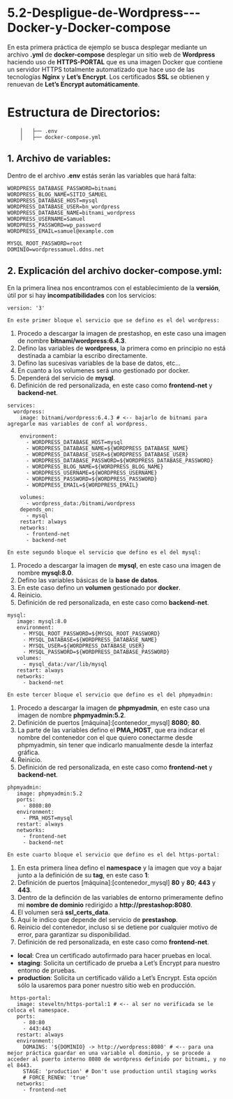# 5.2-Despligue-de-Wordpress---Docker-y-Docker-compose

En esta primera práctica de ejemplo se busca desplegar mediante un archivo **.yml** de **docker-compose** desplegar un sitio web de **Wordpress** haciendo uso de **HTTPS-PORTAL** que es una imagen Docker que contiene un servidor HTTPS totalmente automatizado que hace uso de las tecnologías **Nginx** y **Let’s Encrypt**. Los certificados **SSL** se obtienen y renuevan de **Let’s Encrypt automáticamente**.

 # Estructura de Directorios:
 
```
    │   ├── .env
    │   ├── docker-compose.yml

```
## 1. Archivo de variables:

 Dentro de el archivo **.env** estás serán las variables que hará falta:
```
WORDPRESS_DATABASE_PASSWORD=bitnami 
WORDPRESS_BLOG_NAME=SITIO_SAMUEL
WORDPRESS_DATABASE_HOST=mysql
WORDPRESS_DATABASE_USER=bn_wordpress
WORDPRESS_DATABASE_NAME=bitnami_wordpress
WORDPRESS_USERNAME=Samuel
WORDPRESS_PASSWORD=wp_password
WORDPRESS_EMAIL=samuel@example.com

MYSQL_ROOT_PASSWORD=root
DOMINIO=wordpressamuel.ddns.net
```
## 2. Explicación del archivo docker-compose.yml:

En la primera línea nos encontramos con el establecimiento de la **versión**, útil por si hay **incompatibilidades** con los servicios:

```
version: '3'
```
`En este primer bloque el servicio que se defino es el del wordpress:`

1. Procedo a descargar la imagen de prestashop, en este caso una imagen de nombre **bitnami/wordpress:6.4.3**.
2. Defino las variables de **wordpress**, la primera como en principio no está destinada a cambiar la escribo directamente.
3. Defino las sucesivas variables de la base de datos, etc...
4. En cuanto a los volumenes será uno gestionado por docker.
5. Dependerá del servicio de **mysql**.
6. Definición de red personalizada, en este caso como **frontend-net** y **backend-net**.
```
services:
  wordpress:
    image: bitnami/wordpress:6.4.3 # <-- bajarlo de bitnami para agregarle mas variables de conf al wordpress. 
    
    environment: 
      - WORDPRESS_DATABASE_HOST=mysql
      - WORDPRESS_DATABASE_NAME=${WORDPRESS_DATABASE_NAME}
      - WORDPRESS_DATABASE_USER=${WORDPRESS_DATABASE_USER}
      - WORDPRESS_DATABASE_PASSWORD=${WORDPRESS_DATABASE_PASSWORD}
      - WORDPRESS_BLOG_NAME=${WORDPRESS_BLOG_NAME}
      - WORDPRESS_USERNAME=${WORDPRESS_USERNAME}
      - WORDPRESS_PASSWORD=${WORDPRESS_PASSWORD}
      - WORDPRESS_EMAIL=${WORDPRESS_EMAIL}

    volumes: 
      - wordpress_data:/bitnami/wordpress
    depends_on:
      - mysql
    restart: always
    networks:
      - frontend-net
      - backend-net
```

`En este segundo bloque el servicio que defino es el del mysql:`

1. Procedo a descargar la imagen de **mysql**, en este caso una imagen de nombre **mysql:8.0**.
2. Defino las variables básicas de la **base de datos**.
3. En este caso defino un **volumen** gestionado por **docker**.
4. Reinicio.
5. Definición de red personalizada, en este caso como **backend-net**.

 ```
 mysql:
    image: mysql:8.0
    environment:
      - MYSQL_ROOT_PASSWORD=${MYSQL_ROOT_PASSWORD}
      - MYSQL_DATABASE=${WORDPRESS_DATABASE_NAME}
      - MYSQL_USER=${WORDPRESS_DATABASE_USER}
      - MYSQL_PASSWORD=${WORDPRESS_DATABASE_PASSWORD}
    volumes:
      - mysql_data:/var/lib/mysql
    restart: always
    networks:
      - backend-net
```
`En este tercer bloque el servicio que defino es el del phpmyadmin:`

1. Procedo a descargar la imagen de **phpmyadmin**, en este caso una imagen de nombre **phpmyadmin:5.2**.
2. Definición de puertos [máquina]:[contenedor_mysql] **8080**; **80**.
3. La parte de las variables defino el **PMA_HOST**, que era indicar el nombre del contenedor con el que quiero conectarme desde phpmyadmin, sin tener que indicarlo manualmente desde la interfaz gráfica.
4. Reinicio.
5. Definición de red personalizada, en este caso como **frontend-net** y **backend-net**.
 ```
 phpmyadmin:
    image: phpmyadmin:5.2
    ports:
      - 8080:80
    environment: 
      - PMA_HOST=mysql
    restart: always
    networks:
      - frontend-net
      - backend-net
 ```


`En este cuarto bloque el servicio que defino es el del https-portal:`

1. En esta primera línea defino el **namespace** y la imagen que voy a bajar junto a la definición de su **tag**, en este caso **1**:
2. Definición de puertos [máquina]:[contenedor_mysql] **80** y **80**; **443** y **443**.
4. Dentro de la definción de las variables de entorno primeramente defino mi **nombre de dominio** redirigido a **http://prestashop:8080**.
5. El volumen será **ssl_certs_data**.
6. Aquí le indico que depende del servicio de **prestashop**.
7. Reinicio del contenedor, incluso si se detiene por cualquier motivo de error, para garantizar su disponibilidad.
8. Definición de red personalizada, en este caso como **frontend-net**.

- **local**: Crea un certificado autofirmado para hacer pruebas en local.
- **staging**: Solicita un certificado de prueba a Let’s Encrypt para nuestro entorno de pruebas.
- **production**: Solicita un certificado válido a Let’s Encrypt. Esta opción sólo la usaremos para poner nuestro sitio web en producción.

 ```
  https-portal:
    image: steveltn/https-portal:1 # <-- al ser no verificada se le coloca el namespace.
    ports:
      - 80:80
      - 443:443
    restart: always
    environment:
      DOMAINS: '${DOMINIO} -> http://wordpress:8080' # <-- para una mejor práctica guardar en una variable el dominio, y se procede a acceder al puerto interno 8080 de wordpress definido por bitnami, y no el 8443.
      STAGE: 'production' # Don't use production until staging works
      # FORCE_RENEW: 'true'
    networks:
      - frontend-net
 ```
